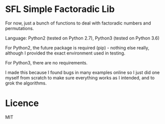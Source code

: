 # SFL Simple Factoradic Lib

For now, just a bunch of functions to deal with factoradic numbers and permutations.

Language: Python2 (tested on Python 2.7), Python3 (tested on Python 3.6)

For Python2, the future package is required (pip) - nothing else really, although I provided the exact environment used
in testing.

For Python3, there are no requirements.

I made this because I found bugs in many examples online so I just did one myself from scratch to make sure everything
 works as I intended, and to grok the algorithms.

# Licence

MIT